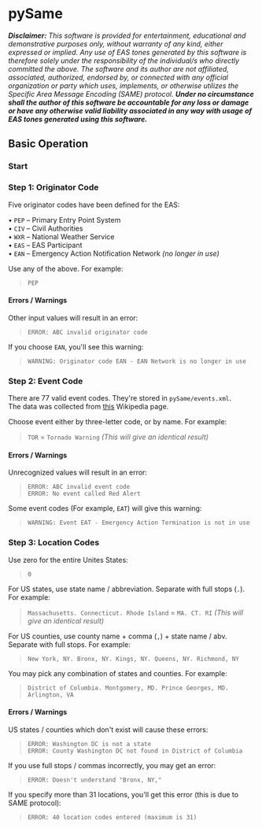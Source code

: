 # pySame
_**Disclaimer:** This software is provided for entertainment, educational and demonstrative purposes only, without warranty of any kind, either expressed or implied. Any use of EAS tones generated by this software is therefore solely under the responsibility of the individual/s who directly committed the above. The software and its author are not affiliated, associated, authorized, endorsed by, or connected with any official organization or party which uses, implements, or otherwise utilizes the Specific Area Message Encoding (SAME) protocol. **Under no circumstance shall the author of this software be accountable for any loss or damage or have any otherwise valid liability associated in any way with usage of EAS tones generated using this software.**_

## Basic Operation
### Start
### Step 1: Originator Code
Five originator codes have been defined for the EAS:

•	`PEP` – Primary Entry Point System  
•	`CIV` – Civil Authorities  
•	`WXR` – National Weather Service  
•	`EAS` – EAS Participant  
•	`EAN` – Emergency Action Notification Network _(no longer in use)_

Use any of the above. For example:  
> `PEP`
#### Errors / Warnings
Other input values will result in an error:
> `ERROR: ABC invalid originator code`

If you choose `EAN`, you'll see this warning:
> `WARNING: Originator code EAN - EAN Network is no longer in use`



### Step 2: Event Code
There are 77 valid event codes. They're stored in `pySame/events.xml`.  
The data was collected from [this](https://en.wikipedia.org/wiki/Specific_Area_Message_Encoding#Event_codes) Wikipedia page.

Choose event either by three-letter code, or by name. For example:  
> `TOR` = `Tornado Warning` _(This will give an identical result)_
#### Errors / Warnings
Unrecognized values will result in an error:
> `ERROR: ABC invalid event code`  
> `ERROR: No event called Red Alert`

Some event codes (For example, `EAT`) will give this warning:
> `WARNING: Event EAT - Emergency Action Termination is not in use`

### Step 3: Location Codes
Use zero for the entire Unites States:
> `0`

For US states, use state name / abbreviation. Separate with full stops (`.`). For example:  
> `Massachusetts. Connecticut. Rhode Island` = `MA. CT. RI` _(This will give an identical result)_

For US counties, use county name + comma (`,`) + state name / abv. Separate with full stops. For example:  
> `New York, NY. Bronx, NY. Kings, NY. Queens, NY. Richmond, NY`

You may pick any combination of states and counties. For example:  
> `District of Columbia. Montgomery, MD. Prince Georges, MD. Arlington, VA`
#### Errors / Warnings
US states / counties which don't exist will cause these errors:
> `ERROR: Washington DC is not a state`  
> `ERROR: County Washington DC not found in District of Columbia`

If you use full stops / commas incorrectly, you may get an error:
> `ERROR: Doesn't understand "Bronx, NY,"`

If you specify more than 31 locations, you'll get this error (this is due to SAME protocol):
> `ERROR: 40 location codes entered (maximum is 31)`
